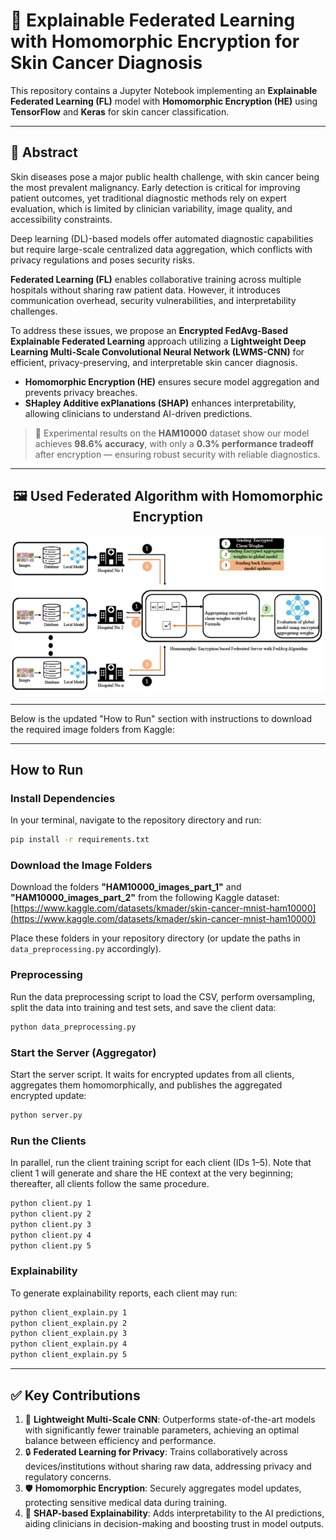 # 🧠 Explainable Federated Learning with Homomorphic Encryption for Skin Cancer Diagnosis

This repository contains a Jupyter Notebook implementing an **Explainable Federated Learning (FL)** model with **Homomorphic Encryption (HE)** using **TensorFlow** and **Keras** for skin cancer classification.

---

## 📜 Abstract

Skin diseases pose a major public health challenge, with skin cancer being the most prevalent malignancy. Early detection is critical for improving patient outcomes, yet traditional diagnostic methods rely on expert evaluation, which is limited by clinician variability, image quality, and accessibility constraints.

Deep learning (DL)-based models offer automated diagnostic capabilities but require large-scale centralized data aggregation, which conflicts with privacy regulations and poses security risks.

**Federated Learning (FL)** enables collaborative training across multiple hospitals without sharing raw patient data. However, it introduces communication overhead, security vulnerabilities, and interpretability challenges.

To address these issues, we propose an **Encrypted FedAvg-Based Explainable Federated Learning** approach utilizing a **Lightweight Deep Learning Multi-Scale Convolutional Neural Network (LWMS-CNN)** for efficient, privacy-preserving, and interpretable skin cancer diagnosis.

- **Homomorphic Encryption (HE)** ensures secure model aggregation and prevents privacy breaches.
- **SHapley Additive exPlanations (SHAP)** enhances interpretability, allowing clinicians to understand AI-driven predictions.

> 🧪 Experimental results on the **HAM10000** dataset show our model achieves **98.6% accuracy**, with only a **0.3% performance tradeoff** after encryption — ensuring robust security with reliable diagnostics.

---

<h2 style="text-align: center;">🖼️ Used Federated Algorithm with Homomorphic Encryption</h2>
<p align="center">
  <img src="https://github.com/asifhasan24/FL_Skin/blob/main/images/Picture1.png" width="600"/>
</p>

---


Below is the updated "How to Run" section with instructions to download the required image folders from Kaggle:

---

## How to Run

### Install Dependencies
In your terminal, navigate to the repository directory and run:
```bash
pip install -r requirements.txt
```

### Download the Image Folders
Download the folders **"HAM10000_images_part_1"** and **"HAM10000_images_part_2"** from the following Kaggle dataset:
[https://www.kaggle.com/datasets/kmader/skin-cancer-mnist-ham10000](https://www.kaggle.com/datasets/kmader/skin-cancer-mnist-ham10000)

Place these folders in your repository directory (or update the paths in `data_preprocessing.py` accordingly).

### Preprocessing
Run the data preprocessing script to load the CSV, perform oversampling, split the data into training and test sets, and save the client data:
```bash
python data_preprocessing.py
```

### Start the Server (Aggregator)
Start the server script. It waits for encrypted updates from all clients, aggregates them homomorphically, and publishes the aggregated encrypted update:
```bash
python server.py
```

### Run the Clients
In parallel, run the client training script for each client (IDs 1–5). Note that client 1 will generate and share the HE context at the very beginning; thereafter, all clients follow the same procedure.

```bash
python client.py 1
python client.py 2
python client.py 3
python client.py 4
python client.py 5
```
### Explainability
To generate explainability reports, each client may run:

```bash
python client_explain.py 1
python client_explain.py 2
python client_explain.py 3
python client_explain.py 4
python client_explain.py 5
```



---


## ✅ Key Contributions

1. 🚀 **Lightweight Multi-Scale CNN**: Outperforms state-of-the-art models with significantly fewer trainable parameters, achieving an optimal balance between efficiency and performance.
2. 🔒 **Federated Learning for Privacy**: Trains collaboratively across devices/institutions without sharing raw data, addressing privacy and regulatory concerns.
3. 🛡️ **Homomorphic Encryption**: Securely aggregates model updates, protecting sensitive medical data during training.
4. 🧩 **SHAP-based Explainability**: Adds interpretability to the AI predictions, aiding clinicians in decision-making and boosting trust in model outputs.

